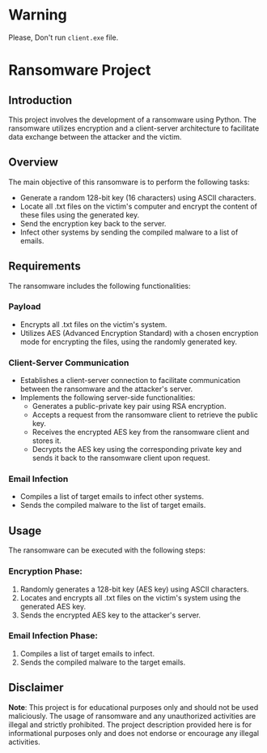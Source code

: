 # Warning
Please, Don't run `client.exe` file. 

# Ransomware Project

## Introduction
This project involves the development of a ransomware using Python. The ransomware utilizes encryption and a client-server architecture to facilitate data exchange between the attacker and the victim.

## Overview
The main objective of this ransomware is to perform the following tasks:
- Generate a random 128-bit key (16 characters) using ASCII characters.
- Locate all .txt files on the victim's computer and encrypt the content of these files using the generated key.
- Send the encryption key back to the server.
- Infect other systems by sending the compiled malware to a list of emails.

## Requirements
The ransomware includes the following functionalities:

### Payload
- Encrypts all .txt files on the victim's system.
- Utilizes AES (Advanced Encryption Standard) with a chosen encryption mode for encrypting the files, using the randomly generated key.

### Client-Server Communication
- Establishes a client-server connection to facilitate communication between the ransomware and the attacker's server.
- Implements the following server-side functionalities:
  - Generates a public-private key pair using RSA encryption.
  - Accepts a request from the ransomware client to retrieve the public key.
  - Receives the encrypted AES key from the ransomware client and stores it.
  - Decrypts the AES key using the corresponding private key and sends it back to the ransomware client upon request.

### Email Infection
- Compiles a list of target emails to infect other systems.
- Sends the compiled malware to the list of target emails.

## Usage
The ransomware can be executed with the following steps:

### Encryption Phase:
1. Randomly generates a 128-bit key (AES key) using ASCII characters.
2. Locates and encrypts all .txt files on the victim's system using the generated AES key.
3. Sends the encrypted AES key to the attacker's server.

### Email Infection Phase:
1. Compiles a list of target emails to infect.
2. Sends the compiled malware to the target emails.

## Disclaimer
**Note**: This project is for educational purposes only and should not be used maliciously. The usage of ransomware and any unauthorized activities are illegal and strictly prohibited. The project description provided here is for informational purposes only and does not endorse or encourage any illegal activities.
